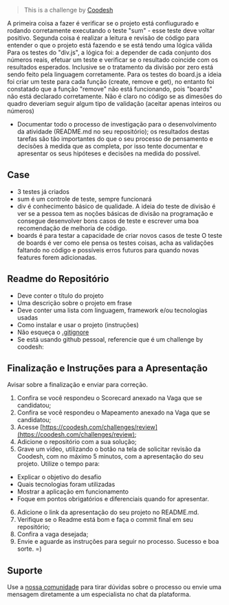 
>  This is a challenge by [Coodesh](https://coodesh.com/)
 
A primeira coisa a fazer é verificar se o projeto está confiugurado e rodando corretamente executando o teste "sum" - esse teste deve voltar positivo.
Segunda coisa é realizar a leitura e revisão de código para entender o que o projeto está fazendo e se está tendo uma lógica válida
Para os testes do "div.js", a lógica foi: a depender de cada conjunto dos números reais, efetuar um teste e verificar se o resultado coincide com os resultados esperados. Inclusive se o tratamento da divisão por zero está sendo feito pela linguagem corretamente.
Para os testes do board.js a ideia foi criar um teste para cada função (create, remove e get), no entanto foi constatado que a função "remove" não está funcionando, pois "boards" não está declarado corretamente.
Não é claro no código se as dimesões do quadro deveriam seguir algum tipo de validação (aceitar apenas inteiros ou números)




- Documentar todo o processo de investigação para o desenvolvimento da atividade (README.md no seu repositório); os resultados destas tarefas são tão importantes do que o seu processo de pensamento e decisões à medida que as completa, por isso tente documentar e apresentar os seus hipóteses e decisões na medida do possível.

## Case

- 3 testes já criados
- sum é um controle de teste, sempre funcionará
- div é conhecimento básico de qualidade. 
A ideia do teste de divisão é ver se a pessoa tem as noções básicas de divisão na programação e consegue desenvolver bons casos de teste e escrever uma boa recomendação de melhoria de código.
- boards é para testar a capacidade de criar novos casos de teste
O teste de boards é ver como ele pensa os testes coisas, acha as validações faltando no código e possíveis erros futuros para quando novas features forem adicionadas.

## Readme do Repositório

- Deve conter o título do projeto
- Uma descrição sobre o projeto em frase
- Deve conter uma lista com linguagem, framework e/ou tecnologias usadas
- Como instalar e usar o projeto (instruções)
- Não esqueça o [.gitignore](https://www.toptal.com/developers/gitignore)
- Se está usando github pessoal, referencie que é um challenge by coodesh:  




## Finalização e Instruções para a Apresentação

Avisar sobre a finalização e enviar para correção.

1. Confira se você respondeu o Scorecard anexado na Vaga que se candidatou;
2. Confira se você respondeu o Mapeamento anexado na Vaga que se candidatou;
3. Acesse [https://coodesh.com/challenges/review](https://coodesh.com/challenges/review);
4. Adicione o repositório com a sua solução;
5. Grave um vídeo, utilizando o botão na tela de solicitar revisão da Coodesh, com no máximo 5 minutos, com a apresentação do seu projeto. Utilize o tempo para:
- Explicar o objetivo do desafio
- Quais tecnologias foram utilizadas
- Mostrar a aplicação em funcionamento
- Foque em pontos obrigatórios e diferenciais quando for apresentar.
6. Adicione o link da apresentação do seu projeto no README.md.
7. Verifique se o Readme está bom e faça o commit final em seu repositório;
8. Confira a vaga desejada;
9. Envie e aguarde as instruções para seguir no processo. Sucesso e boa sorte. =)

## Suporte

Use a [nossa comunidade](https://discord.gg/rdXbEvjsWu) para tirar dúvidas sobre o processo ou envie uma mensagem diretamente a um especialista no chat da plataforma. 
